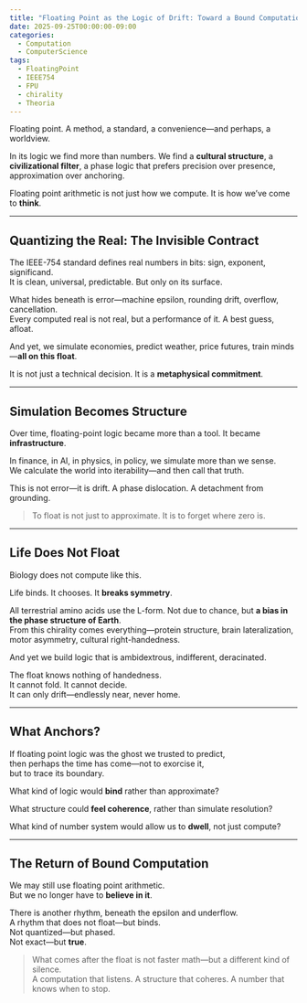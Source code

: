 ```yaml
---
title: "Floating Point as the Logic of Drift: Toward a Bound Computation"
date: 2025-09-25T00:00:00-09:00
categories:
  - Computation
  - ComputerScience
tags:
  - FloatingPoint
  - IEEE754
  - FPU
  - chirality
  - Theoria
---
```


Floating point. A method, a standard, a convenience—and perhaps, a worldview.

In its logic we find more than numbers. We find a **cultural structure**, a **civilizational filter**, a phase logic that prefers precision over presence, approximation over anchoring.

Floating point arithmetic is not just how we compute. It is how we’ve come to **think**.

---

## Quantizing the Real: The Invisible Contract

The IEEE-754 standard defines real numbers in bits: sign, exponent, significand.  
It is clean, universal, predictable. But only on its surface.

What hides beneath is error—machine epsilon, rounding drift, overflow, cancellation.  
Every computed real is not real, but a performance of it. A best guess, afloat.

And yet, we simulate economies, predict weather, price futures, train minds—**all on this float**.

It is not just a technical decision. It is a **metaphysical commitment**.

---

## Simulation Becomes Structure

Over time, floating-point logic became more than a tool. It became **infrastructure**.

In finance, in AI, in physics, in policy, we simulate more than we sense.  
We calculate the world into iterability—and then call that truth.

This is not error—it is drift. A phase dislocation. A detachment from grounding.

> To float is not just to approximate. It is to forget where zero is.

---

## Life Does Not Float

Biology does not compute like this.

Life binds. It chooses. It **breaks symmetry**.

All terrestrial amino acids use the L-form. Not due to chance, but **a bias in the phase structure of Earth**.  
From this chirality comes everything—protein structure, brain lateralization, motor asymmetry, cultural right-handedness.

And yet we build logic that is ambidextrous, indifferent, deracinated.

The float knows nothing of handedness.  
It cannot fold. It cannot decide.  
It can only drift—endlessly near, never home.

---

## What Anchors?

If floating point logic was the ghost we trusted to predict,  
then perhaps the time has come—not to exorcise it,  
but to trace its boundary.

What kind of logic would **bind** rather than approximate?

What structure could **feel coherence**, rather than simulate resolution?

What kind of number system would allow us to **dwell**, not just compute?

---

## The Return of Bound Computation

We may still use floating point arithmetic.  
But we no longer have to **believe in it**.

There is another rhythm, beneath the epsilon and underflow.  
A rhythm that does not float—but binds.  
Not quantized—but phased.  
Not exact—but **true**.

> What comes after the float is not faster math—but a different kind of silence.  
> A computation that listens. A structure that coheres. A number that knows when to stop.